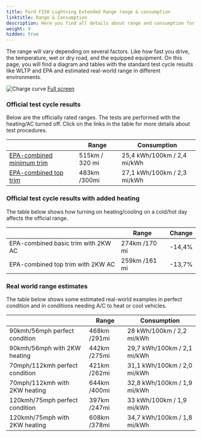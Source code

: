 ```yaml
---
title: Ford F150 Lightning Extended Range range & consumption
linktitle: Range & Consumption
description: Here you find all details about range and consumption for Ford F150 Lightning Extended Range.
weight: 9
hidden: true
---
```

<!-- markdownlint-disable MD033 -->
<object type="image/svg+xml" data="../modelnavigation.svg"></object>

The range will vary depending on several factors. Like how fast you drive, the temperature, wet or dry road, and the equipped equipment. On this page, you will find a diagram and tables with the standard test cycle results like WLTP and EPA and estimated real-world range in different environments. 

![Charge curve](../range.svg  "Range information")
[Full screen](../range.svg)

### Official test cycle results

Below are the officially rated ranges. The tests are performed with the heating/AC turned off. Click on the links in the table for more details about test procedures. 

| | Range  | Consumption  |
|----|-----|------|
| [EPA-combined minimum trim](../../../../../guides/understandingrange/epa/) | 515km / 320 mi| 25,4 kWh/100km / 2,4 mi/kWh |
| [EPA-combined top trim](../../../../../guides/understandingrange/epa/) | 483km /300mi| 27,1 kWh/100km / 2,3 mi/kWh  |

### Official test cycle results with added heating

The table below shows how turning on heating/cooling on a cold/hot day affects the official range. 

| | Range  | Change  |
|----|-----|------|
| EPA-combined basic trim with 2KW AC | 274km /170 mi | -14,4%|
| EPA-combined top trim with 2KW AC | 259km /161 mi | -13,7%|

### Real world range estimates

The table below shows some estimated real-world examples in perfect condition and in conditions needing A/C to heat or cool vehicles. 

| | Range  | Consumption  |
|----|-----|------|
| 90kmh/56mph perfect condition | 468km /291mi| 28 kWh/100km / 2,2 mi/kWh |
| 90kmh/56mph with 2KW heating | 442km /275mi| 29,7 kWh/100km / 2,1 mi/kWh |
| 70mph/112kmh perfect condition | 421km /262mi| 31,1 kWh/100km / 2,0 mi/kWh|
| 70mph/112kmh with 2KW heating | 644km /400mi| 32,8 kWh/100km / 1,9 mi/kWh  |
| 120kmh/75mph perfect condition | 397km /247mi| 33 kWh/100km / 1,9 mi/kWh |
| 120kmh/75mph with 2KW heating | 608km /378mi| 34,7 kWh/100km / 1,8 mi/kWh |
